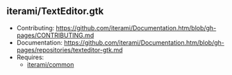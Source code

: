 iterami/TextEditor.gtk
----------------------

* Contributing: https://github.com/iterami/Documentation.htm/blob/gh-pages/CONTRIBUTING.md
* Documentation: https://github.com/iterami/Documentation.htm/blob/gh-pages/repositories/texteditor-gtk.md
* Requires:
  * [iterami/common](https://github.com/iterami/common)
